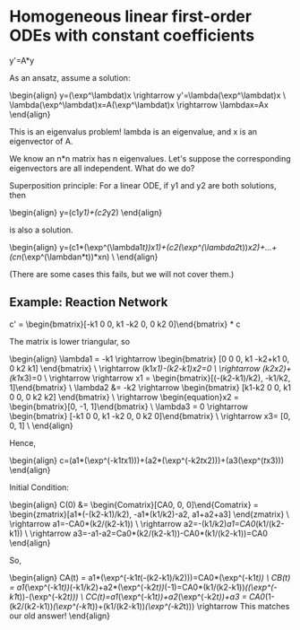 # Homogeneous linear first-order ODEs with constant coefficients

y'=A*y


As an ansatz, assume a solution: 

\begin{align}
y=(\exp^\lambdat)x \rightarrow y'=\lambda(\exp^\lambdat)x  \\
\lambda(\exp^\lambdat)x=A(\exp^\lambdat)x \rightarrow \lambdax=Ax
\end{align}

This is an eigenvalus problem! lambda is an eigenvalue, and x is an eigenvector of A.

We know an n*n matrix has n eigenvalues. Let's suppose the corresponding eigenvectors are all independent. What do we do?

Superposition principle: For a linear ODE, if y1 and y2 are both solutions, then

\begin{align} 
y=(c1*y1)+(c2*y2)
\end{align}

is also a solution.

\begin{align}
y=(c1*(\exp^(\lambda1*t))*x1)+(c2*(\exp^(\lambda2*t))*x2)+...+(cn*(\exp^(\lambdan*t))*xn) \\
\end{align}

(There are some cases this fails, but we will not cover them.)


## Example: Reaction Network


c' =  \begin{bmatrix}[-k1 0 0, k1 -k2 0, 0 k2 0]\end{bmatrix} * c

The matrix is lower triangular, so

\begin{align}
\lambda1 = -k1 \rightarrow \begin{bmatrix} [0 0 0, k1 -k2+k1 0, 0 k2 k1] \end{bmatrix} \\
\rightarrow (k1*x1)-(k2-k1)*x2=0 \\
\rightarrow (k2*x2)+(k1*x3)=0 \\
\rightarrow \rightarrow x1 = \begin{bmatrix}[(-(k2-k1)/k2), -k1/k2, 1]\end{bmatrix} \\
\lambda2 &= -k2 \rightarrow \begin{bmatrix} [k1-k2 0 0, k1 0 0, 0 k2 k2] \end{bmatrix} \\
\rightarrow \begin{equation}x2 = \begin{bmatrix}[0, -1, 1]\end{bmatrix}  \\
\lambda3 = 0 \rightarrow \begin{bmatrix} [-k1 0 0, k1 -k2 0, 0 k2 0]\end{bmatrix} \\
\rightarrow x3= [0, 0, 1] \\
\end{align}

Hence,

\begin{align}
c=(a1*(\exp^(-k1*t*x1)))+(a2*(\exp^(-k2*t*x2)))+(a3(\exp^(*t*x3)))
\end{align}

Initial Condition:

\begin{align}
C(0) &= \begin{Comatrix}[CA0, 0, 0]\end{Comatrix} = \begin{zmatrix}[a1*(-(k2-k1)/k2), -a1*(k1/k2)-a2, a1+a2+a3] \end{zmatrix} \\
\rightarrow a1=-CA0*(k2/(k2-k1)) \\
\rightarrow a2=-(k1/k2)*a1=CA0*(k1/(k2-k1)) \\
\rightarrow a3=-a1-a2=Ca0*(k2/(k2-k1))-CA0*(k1/(k2-k1))=CA0
\end{align}

So,

\begin{align}
CA(t) = a1*(\exp^(-k1*t*(-(k2-k1)/k2)))=CA0*(\exp^(-k1*t)) \\
CB(t) = a1*(\exp^(-k1*t))*(-k1/k2)+a2*(\exp^(-k2*t))*(-1)=CA0*(k1/(k2-k1))*((\exp^(-k1*t))-(\exp^(-k2*t))) \\
CC(t)=a1*(\exp^(-k1*t))+a2*(\exp^(-k2*t))+a3 = CA0*(1-(k2/(k2-k1))*(\exp^(-k1*t))+(k1/(k2-k1))*(\exp^(-k2*t))) \rightarrow This matches our old answer!
\end{align}